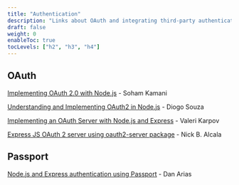 ```yaml
---
title: "Authentication"
description: "Links about OAuth and integrating third-party authentication into authentication flows for Node/Express apps."
draft: false
weight: 0
enableToc: true
tocLevels: ["h2", "h3", "h4"]
---
```


## OAuth

[Implementing OAuth 2.0 with Node.js](https://www.sohamkamani.com/nodejs/oauth/) - Soham Kamani

[Understanding and Implementing OAuth2 in Node.js](https://www.honeybadger.io/blog/oauth-nodejs-javascript/) - Diogo Souza

[Implementing an OAuth Server with Node.js and Express](https://thecodebarbarian.com/oauth-with-node-js-and-express.html) - Valeri Karpov

[Express JS OAuth 2 server using oauth2-server package](https://niceprogrammer.com/express-js-oauth-2-server-using-oauth2-server-package/) - Nick B. Alcala

## Passport

[Node.js and Express authentication using Passport](https://auth0.com/blog/create-a-simple-and-secure-node-express-app/) - Dan Arias

